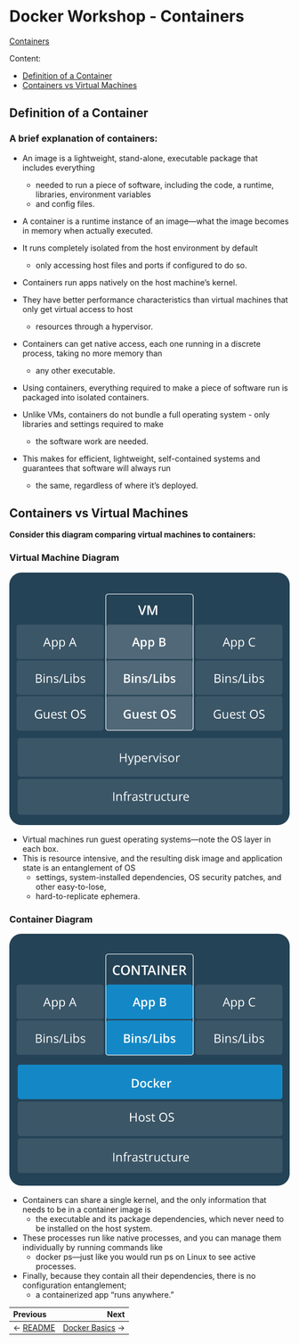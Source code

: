 # Docker Workshop - Containers

[Containers](https://docs.docker.com/get-started/#prerequisites)

Content:

* [Definition of a Container](#definition-of-a-container)
* [Containers vs Virtual Machines](#containers-vs-virtual-machines)

## Definition of a Container

### A brief explanation of containers:

* An image is a lightweight, stand-alone, executable package that includes everything
    * needed to run a piece of software, including the code, a runtime, libraries, environment variables
    * and config files.

* A container is a runtime instance of an image—what the image becomes in memory when actually executed.
* It runs completely isolated from the host environment by default
    * only accessing host files and ports if configured to do so.

* Containers run apps natively on the host machine’s kernel.
* They have better performance characteristics than virtual machines that only get virtual access to host
    * resources through a hypervisor.
* Containers can get native access, each one running in a discrete process, taking no more memory than
    * any other executable.

* Using containers, everything required to make a piece of software run is packaged into isolated containers.
* Unlike VMs, containers do not bundle a full operating system - only libraries and settings required to make
    * the software work are needed.
* This makes for efficient, lightweight, self-contained systems and guarantees that software will always run
    * the same, regardless of where it’s deployed.

## Containers vs Virtual Machines

**Consider this diagram comparing virtual machines to containers:**

### Virtual Machine Diagram

![Virtual Machines](../../images/virtualmachine.png)

* Virtual machines run guest operating systems—note the OS layer in each box.
* This is resource intensive, and the resulting disk image and application state is an entanglement of OS
    * settings, system-installed dependencies, OS security patches, and other easy-to-lose,
    * hard-to-replicate ephemera.

### Container Diagram

![Container Diagram](../../images/container.png)

* Containers can share a single kernel, and the only information that needs to be in a container image is
    * the executable and its package dependencies, which never need to be installed on the host system.
* These processes run like native processes, and you can manage them individually by running commands like
    * docker ps—just like you would run ps on Linux to see active processes.
* Finally, because they contain all their dependencies, there is no configuration entanglement;
    * a containerized app “runs anywhere.”

Previous | Next
:------- | ---:
← [README](../../README.md) | [Docker Basics](../docker-basics/README.md) →
